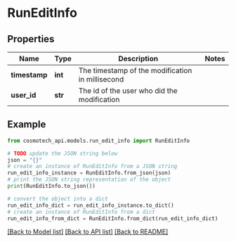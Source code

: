 # RunEditInfo


## Properties

Name | Type | Description | Notes
------------ | ------------- | ------------- | -------------
**timestamp** | **int** | The timestamp of the modification in millisecond | 
**user_id** | **str** | The id of the user who did the modification | 

## Example

```python
from cosmotech_api.models.run_edit_info import RunEditInfo

# TODO update the JSON string below
json = "{}"
# create an instance of RunEditInfo from a JSON string
run_edit_info_instance = RunEditInfo.from_json(json)
# print the JSON string representation of the object
print(RunEditInfo.to_json())

# convert the object into a dict
run_edit_info_dict = run_edit_info_instance.to_dict()
# create an instance of RunEditInfo from a dict
run_edit_info_from_dict = RunEditInfo.from_dict(run_edit_info_dict)
```
[[Back to Model list]](../README.md#documentation-for-models) [[Back to API list]](../README.md#documentation-for-api-endpoints) [[Back to README]](../README.md)


